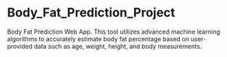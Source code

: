 # Body_Fat_Prediction_Project
Body Fat Prediction Web App. This tool utilizes advanced machine learning algorithms to accurately estimate body fat percentage based on user-provided data such as age, weight, height, and body measurements.
